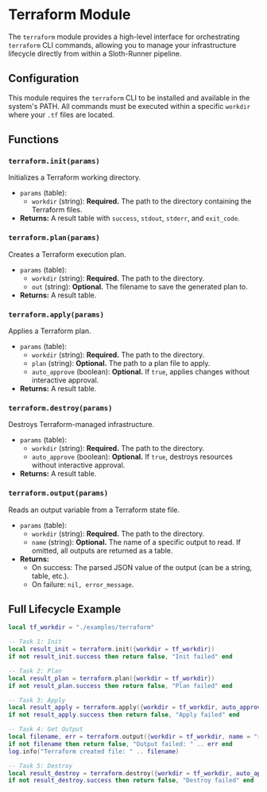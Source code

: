 # Terraform Module

The `terraform` module provides a high-level interface for orchestrating `terraform` CLI commands, allowing you to manage your infrastructure lifecycle directly from within a Sloth-Runner pipeline.

## Configuration

This module requires the `terraform` CLI to be installed and available in the system's PATH. All commands must be executed within a specific `workdir` where your `.tf` files are located.

## Functions

### `terraform.init(params)`

Initializes a Terraform working directory.

- `params` (table):
    - `workdir` (string): **Required.** The path to the directory containing the Terraform files.
- **Returns:** A result table with `success`, `stdout`, `stderr`, and `exit_code`.

### `terraform.plan(params)`

Creates a Terraform execution plan.

- `params` (table):
    - `workdir` (string): **Required.** The path to the directory.
    - `out` (string): **Optional.** The filename to save the generated plan to.
- **Returns:** A result table.

### `terraform.apply(params)`

Applies a Terraform plan.

- `params` (table):
    - `workdir` (string): **Required.** The path to the directory.
    - `plan` (string): **Optional.** The path to a plan file to apply.
    - `auto_approve` (boolean): **Optional.** If `true`, applies changes without interactive approval.
- **Returns:** A result table.

### `terraform.destroy(params)`

Destroys Terraform-managed infrastructure.

- `params` (table):
    - `workdir` (string): **Required.** The path to the directory.
    - `auto_approve` (boolean): **Optional.** If `true`, destroys resources without interactive approval.
- **Returns:** A result table.

### `terraform.output(params)`

Reads an output variable from a Terraform state file.

- `params` (table):
    - `workdir` (string): **Required.** The path to the directory.
    - `name` (string): **Optional.** The name of a specific output to read. If omitted, all outputs are returned as a table.
- **Returns:**
    - On success: The parsed JSON value of the output (can be a string, table, etc.).
    - On failure: `nil, error_message`.

## Full Lifecycle Example

```lua
local tf_workdir = "./examples/terraform"

-- Task 1: Init
local result_init = terraform.init({workdir = tf_workdir})
if not result_init.success then return false, "Init failed" end

-- Task 2: Plan
local result_plan = terraform.plan({workdir = tf_workdir})
if not result_plan.success then return false, "Plan failed" end

-- Task 3: Apply
local result_apply = terraform.apply({workdir = tf_workdir, auto_approve = true})
if not result_apply.success then return false, "Apply failed" end

-- Task 4: Get Output
local filename, err = terraform.output({workdir = tf_workdir, name = "report_filename"})
if not filename then return false, "Output failed: " .. err end
log.info("Terraform created file: " .. filename)

-- Task 5: Destroy
local result_destroy = terraform.destroy({workdir = tf_workdir, auto_approve = true})
if not result_destroy.success then return false, "Destroy failed" end
```
